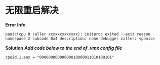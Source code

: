 # 无限重启解决

**Error Info**
```
panic(cpu 0 caller xxxxxxxxxxxxx): initproc exited --exit reason namespace 2 subcode 0x4 description: none debugger caller: <panic>
```
**Solution**
***Add code below to the end of .vmx config file***
```
cpuid.1.eax = "00000000000000010000011010100101"
```